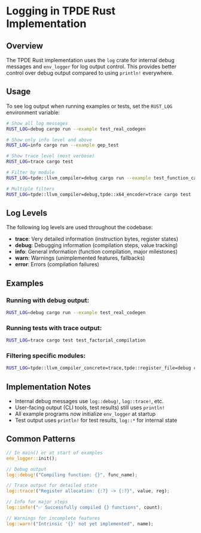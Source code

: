 # Logging in TPDE Rust Implementation

## Overview

The TPDE Rust implementation uses the `log` crate for internal debug messages and `env_logger` for log output control. This provides better control over debug output compared to using `println!` everywhere.

## Usage

To see log output when running examples or tests, set the `RUST_LOG` environment variable:

```bash
# Show all log messages
RUST_LOG=debug cargo run --example test_real_codegen

# Show only info level and above
RUST_LOG=info cargo run --example gep_test

# Show trace level (most verbose)
RUST_LOG=trace cargo test

# Filter by module
RUST_LOG=tpde::llvm_compiler=debug cargo run --example test_function_calls

# Multiple filters
RUST_LOG=tpde::llvm_compiler=debug,tpde::x64_encoder=trace cargo test
```

## Log Levels

The following log levels are used throughout the codebase:

- **trace**: Very detailed information (instruction bytes, register states)
- **debug**: Debugging information (compilation steps, value tracking)
- **info**: General information (function compilation, major milestones)
- **warn**: Warnings (unimplemented features, fallbacks)
- **error**: Errors (compilation failures)

## Examples

### Running with debug output:
```bash
RUST_LOG=debug cargo run --example test_real_codegen
```

### Running tests with trace output:
```bash
RUST_LOG=trace cargo test test_factorial_compilation
```

### Filtering specific modules:
```bash
RUST_LOG=tpde::llvm_compiler_concrete=trace,tpde::register_file=debug cargo test
```

## Implementation Notes

- Internal debug messages use `log::debug!`, `log::trace!`, etc.
- User-facing output (CLI tools, test results) still uses `println!`
- All example programs now initialize `env_logger` at startup
- Test output uses `println!` for test results, `log::*` for internal state

## Common Patterns

```rust
// In main() or at start of examples
env_logger::init();

// Debug output
log::debug!("Compiling function: {}", func_name);

// Trace output for detailed state
log::trace!("Register allocation: {:?} -> {:?}", value, reg);

// Info for major steps
log::info!("✅ Successfully compiled {} functions", count);

// Warnings for incomplete features
log::warn!("Intrinsic '{}' not yet implemented", name);
```